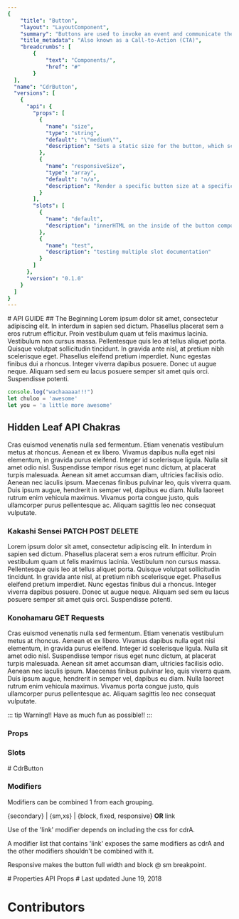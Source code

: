 ```yaml
---
{
	"title": "Button",
	"layout": "LayoutComponent",
	"summary": "Buttons are used to invoke an event and communicate the action that will occur.",
	"title_metadata": "Also known as a Call-to-Action (CTA)",
	"breadcrumbs": [
		{
			"text": "Components/",
			"href": "#"
		}
  ],
  "name": "CdrButton",
  "versions": [
    {
      "api": {
        "props": [
          {
            "name": "size",
            "type": "string",
            "default": "\"medium\"",
            "description": "Sets a static size for the button, which scales padding and text size. {small, medium, large}"
          },
          {
            "name": "responsiveSize",
            "type": "array",
            "default": "n/a",
            "description": "Render a specific button size at a specific breakpoint. Takes precedence over size and fullWidth.\nFormat is size@breakpoint (ex: large@sm)."
          }
        ],
        "slots": [
          {
            "name": "default",
            "description": "innerHTML on the inside of the button component"
          },
          {
            "name": "test",
            "description": "testing multiple slot documentation"
          }
        ]
      },
      "version": "0.1.0"
    }
  ]
}
---
```

<cdr-doc-alert/>

<cdr-doc-tab-panel panel-id="Overview">
  # API GUIDE
  ## The Beginning
  Lorem ipsum dolor sit amet, consectetur adipiscing elit. In interdum in sapien sed dictum. Phasellus placerat sem a eros rutrum efficitur. Proin vestibulum quam ut felis maximus lacinia. Vestibulum non cursus massa. Pellentesque quis leo at tellus aliquet porta. Quisque volutpat sollicitudin tincidunt. In gravida ante nisl, at pretium nibh scelerisque eget. Phasellus eleifend pretium imperdiet. Nunc egestas finibus dui a rhoncus. Integer viverra dapibus posuere. Donec ut augue neque. Aliquam sed sem eu lacus posuere semper sit amet quis orci. Suspendisse potenti.

  ```js
  console.log("wachaaaaa!!!")
  let chuloo = 'awesome'
  let you = 'a little more awesome'
  ```

  ## Hidden Leaf API Chakras
  Cras euismod venenatis nulla sed fermentum. Etiam venenatis vestibulum metus at rhoncus. Aenean et ex libero. Vivamus dapibus nulla eget nisi elementum, in gravida purus eleifend. Integer id scelerisque ligula. Nulla sit amet odio nisl. Suspendisse tempor risus eget nunc dictum, at placerat turpis malesuada. Aenean sit amet accumsan diam, ultricies facilisis odio. Aenean nec iaculis ipsum. Maecenas finibus pulvinar leo, quis viverra quam. Duis ipsum augue, hendrerit in semper vel, dapibus eu diam. Nulla laoreet rutrum enim vehicula maximus. Vivamus porta congue justo, quis ullamcorper purus pellentesque ac. Aliquam sagittis leo nec consequat vulputate.

  ### Kakashi Sensei PATCH POST DELETE
  Lorem ipsum dolor sit amet, consectetur adipiscing elit. In interdum in sapien sed dictum. Phasellus placerat sem a eros rutrum efficitur. Proin vestibulum quam ut felis maximus lacinia. Vestibulum non cursus massa. Pellentesque quis leo at tellus aliquet porta. Quisque volutpat sollicitudin tincidunt. In gravida ante nisl, at pretium nibh scelerisque eget. Phasellus eleifend pretium imperdiet. Nunc egestas finibus dui a rhoncus. Integer viverra dapibus posuere. Donec ut augue neque. Aliquam sed sem eu lacus posuere semper sit amet quis orci. Suspendisse potenti.


  ### Konohamaru GET Requests
  Cras euismod venenatis nulla sed fermentum. Etiam venenatis vestibulum metus at rhoncus. Aenean et ex libero. Vivamus dapibus nulla eget nisi elementum, in gravida purus eleifend. Integer id scelerisque ligula. Nulla sit amet odio nisl. Suspendisse tempor risus eget nunc dictum, at placerat turpis malesuada. Aenean sit amet accumsan diam, ultricies facilisis odio. Aenean nec iaculis ipsum. Maecenas finibus pulvinar leo, quis viverra quam. Duis ipsum augue, hendrerit in semper vel, dapibus eu diam. Nulla laoreet rutrum enim vehicula maximus. Vivamus porta congue justo, quis ullamcorper purus pellentesque ac. Aliquam sagittis leo nec consequat vulputate.

  ::: tip Warning!!
  Have as much fun as possible!!
  :::

  ### Props

  <cdr-doc-api type="prop" />

  ### Slots 

  <cdr-doc-api type="slot" />
</cdr-doc-tab-panel>

<cdr-doc-tab-panel panel-id="Design Guidelines">
  # <span class="display-name">CdrButton</span>

  ### <span class="modifiers">Modifiers</span>

  Modifiers can be combined 1 from each grouping.

  {secondary} | {sm,xs} | {block, fixed, responsive} **OR** link

  Use of the 'link' modifier depends on including the css for cdrA.

  A modifier list that contains 'link' exposes the same modifiers as cdrA and the other modifiers shouldn't be combined with it.

  Responsive makes the button full width and block @ sm breakpoint.

</cdr-doc-tab-panel>

<cdr-doc-tab-panel panel-id="API">
  # Properties
  API Props

</cdr-doc-tab-panel>

<cdr-doc-tab-panel panel-id="History">
  # Last updated
  June 19, 2018

  # Contributors

</cdr-doc-tab-panel>
